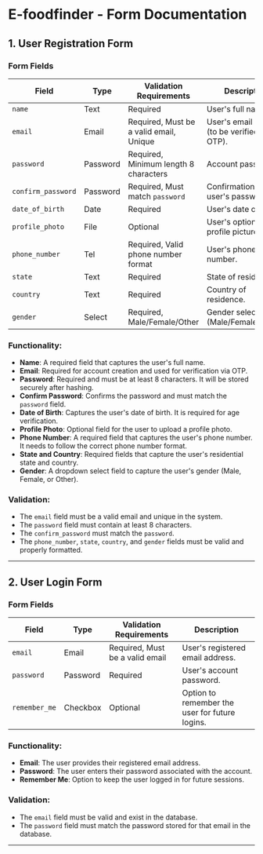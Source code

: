 # E-foodfinder - Form Documentation

## 1. User Registration Form

### Form Fields

| Field              | Type        | Validation Requirements                              | Description                                                                   |
|--------------------|-------------|------------------------------------------------------|-------------------------------------------------------------------------------|
| `name`             | Text        | Required                                             | User's full name.                                                              |
| `email`            | Email       | Required, Must be a valid email, Unique               | User's email address (to be verified via OTP).                                 |
| `password`         | Password    | Required, Minimum length 8 characters                 | Account password.                                                              |
| `confirm_password` | Password    | Required, Must match `password`                       | Confirmation of the user's password.                                           |
| `date_of_birth`    | Date        | Required                                             | User's date of birth.                                                          |
| `profile_photo`    | File        | Optional                                             | User's optional profile picture.                                               |
| `phone_number`     | Tel         | Required, Valid phone number format                  | User's phone number.                                                           |
| `state`            | Text        | Required                                             | State of residence.                                                            |
| `country`          | Text        | Required                                             | Country of residence.                                                          |
| `gender`           | Select      | Required, Male/Female/Other                           | Gender selection (Male/Female/Other).                                          |

### Functionality:
- **Name**: A required field that captures the user's full name.
- **Email**: Required for account creation and used for verification via OTP.
- **Password**: Required and must be at least 8 characters. It will be stored securely after hashing.
- **Confirm Password**: Confirms the password and must match the `password` field.
- **Date of Birth**: Captures the user's date of birth. It is required for age verification.
- **Profile Photo**: Optional field for the user to upload a profile photo.
- **Phone Number**: A required field that captures the user's phone number. It needs to follow the correct phone number format.
- **State and Country**: Required fields that capture the user's residential state and country.
- **Gender**: A dropdown select field to capture the user's gender (Male, Female, or Other).

### Validation:
- The `email` field must be a valid email and unique in the system.
- The `password` field must contain at least 8 characters.
- The `confirm_password` must match the `password`.
- The `phone_number`, `state`, `country`, and `gender` fields must be valid and properly formatted.

---

## 2. User Login Form

### Form Fields

| Field             | Type        | Validation Requirements                              | Description                                                                   |
|-------------------|-------------|------------------------------------------------------|-------------------------------------------------------------------------------|
| `email`           | Email       | Required, Must be a valid email                       | User's registered email address.                                               |
| `password`        | Password    | Required                                             | User's account password.                                                      |
| `remember_me`     | Checkbox    | Optional                                             | Option to remember the user for future logins.                                |

### Functionality:
- **Email**: The user provides their registered email address.
- **Password**: The user enters their password associated with the account.
- **Remember Me**: Option to keep the user logged in for future sessions.

### Validation:
- The `email` field must be valid and exist in the database.
- The `password` field must match the password stored for that email in the database.

---
